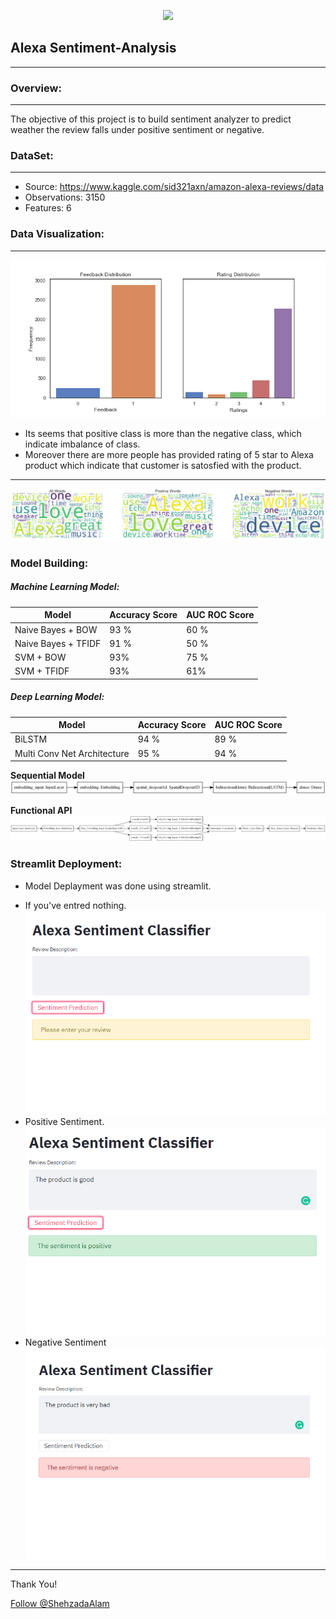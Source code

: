 <p align="center"><img src='https://github.com/ShehzadaAlam/Sentiment-Analysis/blob/master/Images/Alexalogo.jpg'/></p>

## Alexa Sentiment-Analysis
---
### Overview:
----
The objective of this project is to build sentiment analyzer to predict weather the review falls under positive sentiment or negative.

### DataSet:
-----
* Source: https://www.kaggle.com/sid321axn/amazon-alexa-reviews/data
* Observations: 3150
* Features: 6

### Data Visualization:
-----
![Feed_rating](https://github.com/ShehzadaAlam/Alexa-Review-Sentiment-Analysis/blob/master/Images/Distribution.png)

* Its seems that positive class is more than the negative class, which indicate imbalance of class.
* Moreover there are more people has provided rating of 5 star to Alexa product which indicate that customer is satosfied with the product.
-----
![Wordcloud](https://github.com/ShehzadaAlam/Alexa-Review-Sentiment-Analysis/blob/master/Images/Wordcloud.png)

### Model Building:
##### Machine Learning Model:
Model | Accuracy Score | AUC ROC Score
----- | ----- | -----
Naive Bayes + BOW | 93 % | 60 %
Naive Bayes + TFIDF | 91 % | 50 %
SVM + BOW | 93% | 75 %
SVM + TFIDF | 93% | 61%


##### Deep Learning Model:
Model | Accuracy Score | AUC ROC Score
----- | ----- | -----
BiLSTM | 94 % | 89 % 
Multi Conv Net Architecture | 95 % | 94 % 

**Sequential Model**
!['Sequential'](https://github.com/ShehzadaAlam/Alexa-Review-Sentiment-Analysis/blob/master/Images/model.png)

**Functional API**
!['Functional API'](https://github.com/ShehzadaAlam/Alexa-Review-Sentiment-Analysis/blob/master/Images/Model_Custom.png)


### Streamlit Deployment:
- Model Deplayment was done using streamlit.
* If you've entred nothing.
![nothing Entered](https://github.com/ShehzadaAlam/Alexa-Review-Sentiment-Analysis/blob/master/Images/if%20you%20enter%20nothing.PNG)
* Positive Sentiment.
![positive sentiment](https://github.com/ShehzadaAlam/Alexa-Review-Sentiment-Analysis/blob/master/Images/Positive%20Sentiment.PNG)
* Negative Sentiment
![negative sentiment](https://github.com/ShehzadaAlam/Alexa-Review-Sentiment-Analysis/blob/master/Images/negative%20sentiment.PNG)


----
<p>Thank You!	
<p><!-- Place this tag where you want the button to render. -->
<a class="github-button" href="https://github.com/ShehzadaAlam" aria-label="Follow @ShehzadaAlam on GitHub">Follow @ShehzadaAlam</a>
